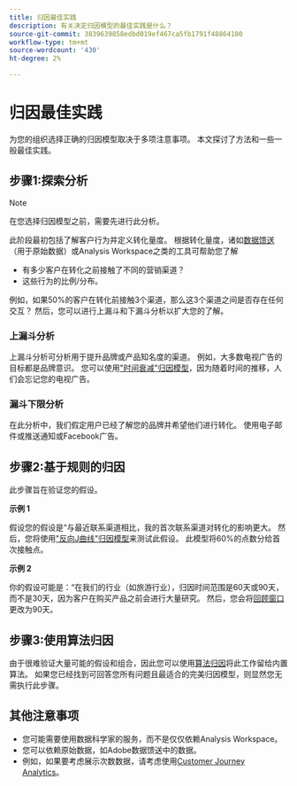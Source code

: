 ```yaml
---
title: 归因最佳实践
description: 有关决定归因模型的最佳实践是什么？
source-git-commit: 3839639858edbd019ef467ca5fb1791f48864100
workflow-type: tm+mt
source-wordcount: '430'
ht-degree: 2%

---
```



# 归因最佳实践

为您的组织选择正确的归因模型取决于多项注意事项。 本文探讨了方法和一些一般最佳实践。

## 步骤1:探索分析

>[!NOTE]
>在您选择归因模型之前，需要先进行此分析。

此阶段最初包括了解客户行为并定义转化量度。 根据转化量度，诸如[数据馈送](https://experienceleague.adobe.com/docs/analytics/export/analytics-data-feed/data-feed-overview.html?lang=en)（用于原始数据）或Analysis Workspace之类的工具可帮助您了解

* 有多少客户在转化之前接触了不同的营销渠道？
* 这些行为的比例/分布。

例如，如果50%的客户在转化前接触3个渠道，那么这3个渠道之间是否存在任何交互？
然后，您可以进行上漏斗和下漏斗分析以扩大您的了解。

### 上漏斗分析

上漏斗分析可分析用于提升品牌或产品知名度的渠道。 例如，大多数电视广告的目标都是品牌意识。 您可以使用[&quot;时间衰减&quot;归因模型](/help/analysis-workspace/attribution/models.md)，因为随着时间的推移，人们会忘记您的电视广告。

### 漏斗下限分析

在此分析中，我们假定用户已经了解您的品牌并希望他们进行转化。 使用电子邮件或推送通知或Facebook广告。

## 步骤2:基于规则的归因

此步骤旨在验证您的假设。

**示例 1**

假设您的假设是“与最近联系渠道相比，我的首次联系渠道对转化的影响更大。 然后，您将使用[&quot;反向J曲线&quot;归因模型](/help/analysis-workspace/attribution/models.md)来测试此假设。 此模型将60%的点数分给首次接触点。

**示例 2**

你的假设可能是：“在我们的行业（如旅游行业），归因时间范围是60天或90天，而不是30天，因为客户在购买产品之前会进行大量研究。 然后，您会将[回顾窗口](https://experienceleague.adobe.com/docs/analytics-platform/using/cja-workspace/attribution/models.html?lang=en#lookback-windows)更改为90天。

## 步骤3:使用算法归因

由于很难验证大量可能的假设和组合，因此您可以使用[算法归因](/help/analysis-workspace/attribution/algorithmic.md)将此工作留给内置算法。 如果您已经找到可回答您所有问题且最适合的完美归因模型，则显然您无需执行此步骤。

## 其他注意事项

* 您可能需要使用数据科学家的服务，而不是仅仅依赖Analysis Workspace。
* 您可以依赖原始数据，如Adobe数据馈送中的数据。
* 例如，如果要考虑展示次数数据，请考虑使用[Customer Journey Analytics](https://experienceleague.adobe.com/docs/analytics-platform/using/cja-overview/cja-overview.html?lang=zh-Hans)。

